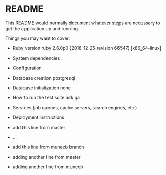 # README

This README would normally document whatever steps are necessary to get the
application up and running.

Things you may want to cover:

* Ruby version		ruby 2.6.0p0 (2018-12-25 revision 66547) [x86_64-linux]

* System dependencies

* Configuration

* Database creation			postgresql 

* Database initialization		none

* How to run the test suite		ask qa

* Services (job queues, cache servers, search engines, etc.)

* Deployment instructions		

* add this line from master

* ...

* add this line from muneeb branch

* adding another line from master

* adding another line from muneeb

